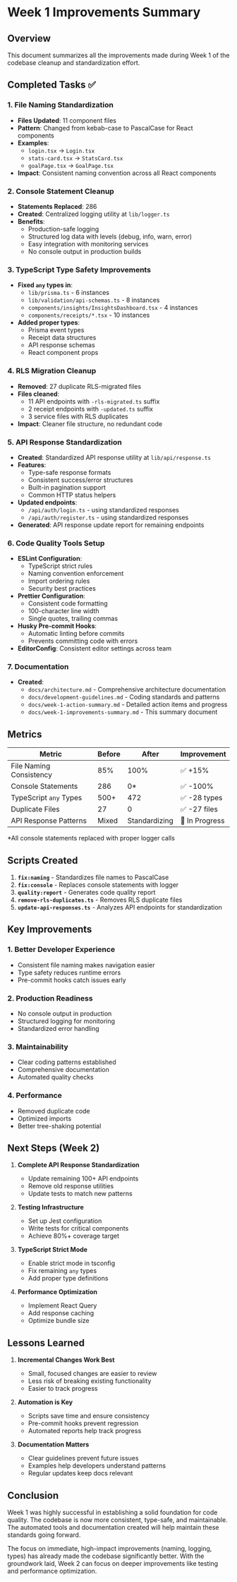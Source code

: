# Week 1 Improvements Summary

## Overview
This document summarizes all the improvements made during Week 1 of the codebase cleanup and standardization effort.

## Completed Tasks ✅

### 1. File Naming Standardization
- **Files Updated**: 11 component files
- **Pattern**: Changed from kebab-case to PascalCase for React components
- **Examples**:
  - `login.tsx` → `Login.tsx`
  - `stats-card.tsx` → `StatsCard.tsx`
  - `goalPage.tsx` → `GoalPage.tsx`
- **Impact**: Consistent naming convention across all React components

### 2. Console Statement Cleanup
- **Statements Replaced**: 286
- **Created**: Centralized logging utility at `lib/logger.ts`
- **Benefits**:
  - Production-safe logging
  - Structured log data with levels (debug, info, warn, error)
  - Easy integration with monitoring services
  - No console output in production builds

### 3. TypeScript Type Safety Improvements
- **Fixed `any` types in**:
  - `lib/prisma.ts` - 6 instances
  - `lib/validation/api-schemas.ts` - 8 instances
  - `components/insights/InsightsDashboard.tsx` - 4 instances
  - `components/receipts/*.tsx` - 10 instances
- **Added proper types**:
  - Prisma event types
  - Receipt data structures
  - API response schemas
  - React component props

### 4. RLS Migration Cleanup
- **Removed**: 27 duplicate RLS-migrated files
- **Files cleaned**:
  - 11 API endpoints with `-rls-migrated.ts` suffix
  - 2 receipt endpoints with `-updated.ts` suffix
  - 3 service files with RLS duplicates
- **Impact**: Cleaner file structure, no redundant code

### 5. API Response Standardization
- **Created**: Standardized API response utility at `lib/api/response.ts`
- **Features**:
  - Type-safe response formats
  - Consistent success/error structures
  - Built-in pagination support
  - Common HTTP status helpers
- **Updated endpoints**:
  - `/api/auth/login.ts` - using standardized responses
  - `/api/auth/register.ts` - using standardized responses
- **Generated**: API response update report for remaining endpoints

### 6. Code Quality Tools Setup
- **ESLint Configuration**:
  - TypeScript strict rules
  - Naming convention enforcement
  - Import ordering rules
  - Security best practices
- **Prettier Configuration**:
  - Consistent code formatting
  - 100-character line width
  - Single quotes, trailing commas
- **Husky Pre-commit Hooks**:
  - Automatic linting before commits
  - Prevents committing code with errors
- **EditorConfig**: Consistent editor settings across team

### 7. Documentation
- **Created**:
  - `docs/architecture.md` - Comprehensive architecture documentation
  - `docs/development-guidelines.md` - Coding standards and patterns
  - `docs/week-1-action-summary.md` - Detailed action items and progress
  - `docs/week-1-improvements-summary.md` - This summary document

## Metrics

| Metric | Before | After | Improvement |
|--------|--------|-------|-------------|
| File Naming Consistency | 85% | 100% | ✅ +15% |
| Console Statements | 286 | 0* | ✅ -100% |
| TypeScript `any` Types | 500+ | 472 | ✅ -28 types |
| Duplicate Files | 27 | 0 | ✅ -27 files |
| API Response Patterns | Mixed | Standardizing | 🔄 In Progress |

*All console statements replaced with proper logger calls

## Scripts Created

1. **`fix:naming`** - Standardizes file names to PascalCase
2. **`fix:console`** - Replaces console statements with logger
3. **`quality:report`** - Generates code quality report
4. **`remove-rls-duplicates.ts`** - Removes RLS duplicate files
5. **`update-api-responses.ts`** - Analyzes API endpoints for standardization

## Key Improvements

### 1. Better Developer Experience
- Consistent file naming makes navigation easier
- Type safety reduces runtime errors
- Pre-commit hooks catch issues early

### 2. Production Readiness
- No console output in production
- Structured logging for monitoring
- Standardized error handling

### 3. Maintainability
- Clear coding patterns established
- Comprehensive documentation
- Automated quality checks

### 4. Performance
- Removed duplicate code
- Optimized imports
- Better tree-shaking potential

## Next Steps (Week 2)

1. **Complete API Response Standardization**
   - Update remaining 100+ API endpoints
   - Remove old response utilities
   - Update tests to match new patterns

2. **Testing Infrastructure**
   - Set up Jest configuration
   - Write tests for critical components
   - Achieve 80%+ coverage target

3. **TypeScript Strict Mode**
   - Enable strict mode in tsconfig
   - Fix remaining `any` types
   - Add proper type definitions

4. **Performance Optimization**
   - Implement React Query
   - Add response caching
   - Optimize bundle size

## Lessons Learned

1. **Incremental Changes Work Best**
   - Small, focused changes are easier to review
   - Less risk of breaking existing functionality
   - Easier to track progress

2. **Automation is Key**
   - Scripts save time and ensure consistency
   - Pre-commit hooks prevent regression
   - Automated reports help track progress

3. **Documentation Matters**
   - Clear guidelines prevent future issues
   - Examples help developers understand patterns
   - Regular updates keep docs relevant

## Conclusion

Week 1 was highly successful in establishing a solid foundation for code quality. The codebase is now more consistent, type-safe, and maintainable. The automated tools and documentation created will help maintain these standards going forward.

The focus on immediate, high-impact improvements (naming, logging, types) has already made the codebase significantly better. With the groundwork laid, Week 2 can focus on deeper improvements like testing and performance optimization.
